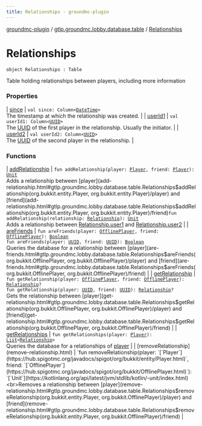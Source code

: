 ```yaml
---
title: Relationships - groundmc-plugin
---
```


[groundmc-plugin](../../index.html) / [gtlp.groundmc.lobby.database.table](../index.html) / [Relationships](.)

# Relationships

`object Relationships : Table`

Table holding relationships between players, including more information

### Properties

| [since](since.html) | `val since: Column<`[`DateTime`](http://www.joda.org/joda-time/apidocs/org/joda/time/DateTime.html)`>`<br>The timestamp at which the relationship was created. |
| [userId1](user-id1.html) | `val userId1: Column<`[`UUID`](http://docs.oracle.com/javase/6/docs/api/java/util/UUID.html)`>`<br>The [UUID](http://docs.oracle.com/javase/6/docs/api/java/util/UUID.html) of the first player in the relationship. Usually the initiator. |
| [userId2](user-id2.html) | `val userId2: Column<`[`UUID`](http://docs.oracle.com/javase/6/docs/api/java/util/UUID.html)`>`<br>The [UUID](http://docs.oracle.com/javase/6/docs/api/java/util/UUID.html) of the second player in the relationship. |

### Functions

| [addRelationship](add-relationship.html) | `fun addRelationship(player: `[`Player`](https://hub.spigotmc.org/javadocs/spigot/org/bukkit/entity/Player.html)`, friend: `[`Player`](https://hub.spigotmc.org/javadocs/spigot/org/bukkit/entity/Player.html)`): `[`Unit`](https://kotlinlang.org/api/latest/jvm/stdlib/kotlin/-unit/index.html)<br>Adds a relationship between [player](add-relationship.html#gtlp.groundmc.lobby.database.table.Relationships$addRelationship(org.bukkit.entity.Player, org.bukkit.entity.Player)/player) and [friend](add-relationship.html#gtlp.groundmc.lobby.database.table.Relationships$addRelationship(org.bukkit.entity.Player, org.bukkit.entity.Player)/friend)`fun addRelationship(relationship: `[`Relationship`](../../gtlp.groundmc.lobby/-relationship/index.html)`): `[`Unit`](https://kotlinlang.org/api/latest/jvm/stdlib/kotlin/-unit/index.html)<br>Adds a relationship between [Relationship.user1](../../gtlp.groundmc.lobby/-relationship/user1.html) and [Relationship.user2](../../gtlp.groundmc.lobby/-relationship/user2.html) |
| [areFriends](are-friends.html) | `fun areFriends(player: `[`OfflinePlayer`](https://hub.spigotmc.org/javadocs/spigot/org/bukkit/OfflinePlayer.html)`, friend: `[`OfflinePlayer`](https://hub.spigotmc.org/javadocs/spigot/org/bukkit/OfflinePlayer.html)`): `[`Boolean`](https://kotlinlang.org/api/latest/jvm/stdlib/kotlin/-boolean/index.html)<br>`fun areFriends(player: `[`UUID`](http://docs.oracle.com/javase/6/docs/api/java/util/UUID.html)`, friend: `[`UUID`](http://docs.oracle.com/javase/6/docs/api/java/util/UUID.html)`): `[`Boolean`](https://kotlinlang.org/api/latest/jvm/stdlib/kotlin/-boolean/index.html)<br>Queries the database for a relationship between [player](are-friends.html#gtlp.groundmc.lobby.database.table.Relationships$areFriends(org.bukkit.OfflinePlayer, org.bukkit.OfflinePlayer)/player) and [friend](are-friends.html#gtlp.groundmc.lobby.database.table.Relationships$areFriends(org.bukkit.OfflinePlayer, org.bukkit.OfflinePlayer)/friend) |
| [getRelationship](get-relationship.html) | `fun getRelationship(player: `[`OfflinePlayer`](https://hub.spigotmc.org/javadocs/spigot/org/bukkit/OfflinePlayer.html)`, friend: `[`OfflinePlayer`](https://hub.spigotmc.org/javadocs/spigot/org/bukkit/OfflinePlayer.html)`): `[`Relationship`](../../gtlp.groundmc.lobby/-relationship/index.html)`?`<br>`fun getRelationship(player: `[`UUID`](http://docs.oracle.com/javase/6/docs/api/java/util/UUID.html)`, friend: `[`UUID`](http://docs.oracle.com/javase/6/docs/api/java/util/UUID.html)`): `[`Relationship`](../../gtlp.groundmc.lobby/-relationship/index.html)`?`<br>Gets the relationship between [player](get-relationship.html#gtlp.groundmc.lobby.database.table.Relationships$getRelationship(org.bukkit.OfflinePlayer, org.bukkit.OfflinePlayer)/player)  and [friend](get-relationship.html#gtlp.groundmc.lobby.database.table.Relationships$getRelationship(org.bukkit.OfflinePlayer, org.bukkit.OfflinePlayer)/friend) |
| [getRelationships](get-relationships.html) | `fun getRelationships(player: `[`Player`](https://hub.spigotmc.org/javadocs/spigot/org/bukkit/entity/Player.html)`): `[`List`](https://kotlinlang.org/api/latest/jvm/stdlib/kotlin.collections/-list/index.html)`<`[`Relationship`](../../gtlp.groundmc.lobby/-relationship/index.html)`>`<br>Queries the database for a relationships of [player](get-relationships.html#gtlp.groundmc.lobby.database.table.Relationships$getRelationships(org.bukkit.entity.Player)/player) |
| [removeRelationship](remove-relationship.html) | `fun removeRelationship(player: `[`Player`](https://hub.spigotmc.org/javadocs/spigot/org/bukkit/entity/Player.html)`, friend: `[`OfflinePlayer`](https://hub.spigotmc.org/javadocs/spigot/org/bukkit/OfflinePlayer.html)`): `[`Unit`](https://kotlinlang.org/api/latest/jvm/stdlib/kotlin/-unit/index.html)<br>Removes a relationship between [player](remove-relationship.html#gtlp.groundmc.lobby.database.table.Relationships$removeRelationship(org.bukkit.entity.Player, org.bukkit.OfflinePlayer)/player) and [friend](remove-relationship.html#gtlp.groundmc.lobby.database.table.Relationships$removeRelationship(org.bukkit.entity.Player, org.bukkit.OfflinePlayer)/friend) |

